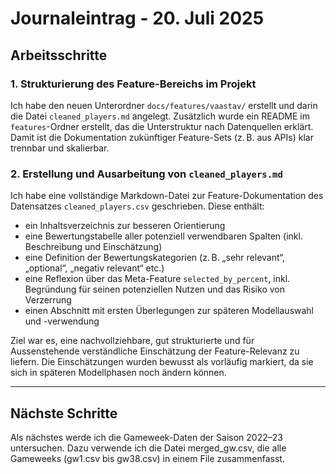 # Journaleintrag - 20. Juli 2025

## Arbeitsschritte

### 1. Strukturierung des Feature-Bereichs im Projekt

Ich habe den neuen Unterordner `docs/features/vaastav/` erstellt und darin die Datei `cleaned_players.md` angelegt. Zusätzlich wurde ein README im `features`-Ordner erstellt, das die Unterstruktur nach Datenquellen erklärt. Damit ist die Dokumentation zukünftiger Feature-Sets (z. B. aus APIs) klar trennbar und skalierbar.

### 2. Erstellung und Ausarbeitung von `cleaned_players.md`

Ich habe eine vollständige Markdown-Datei zur Feature-Dokumentation des Datensatzes `cleaned_players.csv` geschrieben. Diese enthält:
- ein Inhaltsverzeichnis zur besseren Orientierung
- eine Bewertungstabelle aller potenziell verwendbaren Spalten (inkl. Beschreibung und Einschätzung)
- eine Definition der Bewertungskategorien (z. B. „sehr relevant“, „optional“, „negativ relevant“ etc.)
- eine Reflexion über das Meta-Feature `selected_by_percent`, inkl. Begründung für seinen potenziellen Nutzen und das Risiko von Verzerrung
- einen Abschnitt mit ersten Überlegungen zur späteren Modellauswahl und -verwendung

Ziel war es, eine nachvollziehbare, gut strukturierte und für Aussenstehende verständliche Einschätzung der Feature-Relevanz zu liefern. Die Einschätzungen wurden bewusst als vorläufig markiert, da sie sich in späteren Modellphasen noch ändern können.

---

## Nächste Schritte

Als nächstes werde ich die Gameweek-Daten der Saison 2022–23 untersuchen. Dazu verwende ich die Datei merged_gw.csv, die alle Gameweeks (gw1.csv bis gw38.csv) in einem File zusammenfasst.
